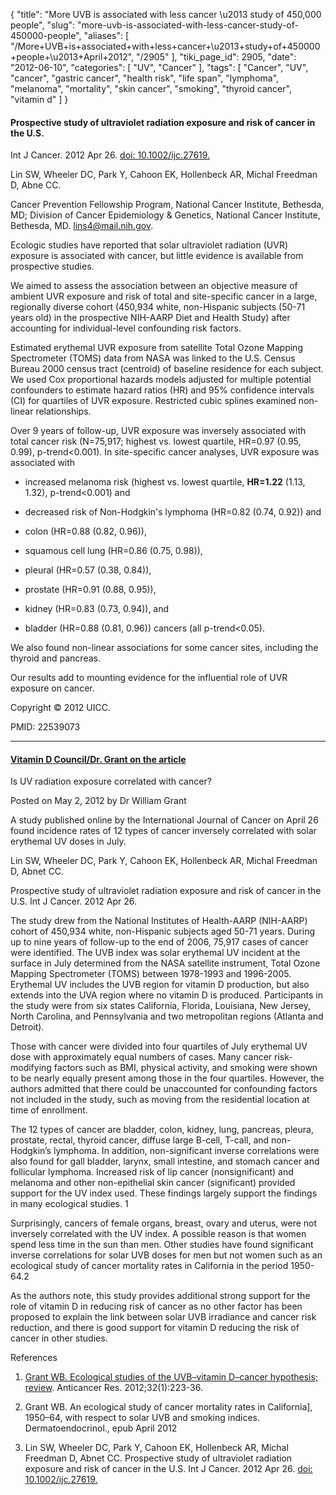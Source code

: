 {
    "title": "More UVB is associated with less cancer \u2013 study of 450,000 people",
    "slug": "more-uvb-is-associated-with-less-cancer-study-of-450000-people",
    "aliases": [
        "/More+UVB+is+associated+with+less+cancer+\u2013+study+of+450000+people+\u2013+April+2012",
        "/2905"
    ],
    "tiki_page_id": 2905,
    "date": "2012-06-10",
    "categories": [
        "UV",
        "Cancer"
    ],
    "tags": [
        "Cancer",
        "UV",
        "cancer",
        "gastric cancer",
        "health risk",
        "life span",
        "lymphoma",
        "melanoma",
        "mortality",
        "skin cancer",
        "smoking",
        "thyroid cancer",
        "vitamin d"
    ]
}


#### Prospective study of ultraviolet radiation exposure and risk of cancer in the U.S.

Int J Cancer. 2012 Apr 26. [doi: 10.1002/ijc.27619.](https://doi.org/10.1002/ijc.27619.) 

Lin SW, Wheeler DC, Park Y, Cahoon EK, Hollenbeck AR, Michal Freedman D, Abne CC.

Cancer Prevention Fellowship Program, National Cancer Institute, Bethesda, MD; Division of Cancer Epidemiology & Genetics, National Cancer Institute, Bethesda, MD. lins4@mail.nih.gov.

Ecologic studies have reported that solar ultraviolet radiation (UVR) exposure is associated with cancer, but little evidence is available from prospective studies. 

We aimed to assess the association between an objective measure of ambient UVR exposure and risk of total and site-specific cancer in a large, regionally diverse cohort (450,934 white, non-Hispanic subjects (50-71 years old) in the prospective NIH-AARP Diet and Health Study) after accounting for individual-level confounding risk factors. 

Estimated erythemal UVR exposure from satellite Total Ozone Mapping Spectrometer (TOMS) data from NASA was linked to the U.S. Census Bureau 2000 census tract (centroid) of baseline residence for each subject. We used Cox proportional hazards models adjusted for multiple potential confounders to estimate hazard ratios (HR) and 95% confidence intervals (CI) for quartiles of UVR exposure. Restricted cubic splines examined non-linear relationships. 

Over 9 years of follow-up, UVR exposure was inversely associated with total cancer risk (N=75,917; highest vs. lowest quartile, HR=0.97 (0.95, 0.99), p-trend<0.001). In site-specific cancer analyses, UVR exposure was associated with

* increased melanoma risk (highest vs. lowest quartile,  **HR=1.22**  (1.13, 1.32), p-trend<0.001) and 

* decreased risk of Non-Hodgkin's lymphoma (HR=0.82 (0.74, 0.92)) and 

* colon (HR=0.88 (0.82, 0.96)), 

* squamous cell lung (HR=0.86 (0.75, 0.98)), 

* pleural (HR=0.57 (0.38, 0.84)), 

* prostate (HR=0.91 (0.88, 0.95)), 

* kidney (HR=0.83 (0.73, 0.94)), and 

* bladder (HR=0.88 (0.81, 0.96)) cancers (all p-trend<0.05). 

We also found non-linear associations for some cancer sites, including the thyroid and pancreas. 

Our results add to mounting evidence for the influential role of UVR exposure on cancer.

Copyright © 2012 UICC.

PMID: 22539073

---

#### [Vitamin D Council/Dr. Grant on the article](http://blog.vitamindcouncil.org/2012/05/02/is-uv-radiation-exposure-correlated-with-cancer/)

Is UV radiation exposure correlated with cancer?

Posted on May 2, 2012 by Dr William Grant

A study published online by the International Journal of Cancer on April 26 found incidence rates of 12 types of cancer inversely correlated with solar erythemal UV doses in July.

Lin SW, Wheeler DC, Park Y, Cahoon EK, Hollenbeck AR, Michal Freedman D, Abnet CC. 

Prospective study of ultraviolet radiation exposure and risk of cancer in the U.S. Int J Cancer. 2012 Apr 26.

The study drew from the National Institutes of Health-AARP (NIH-AARP) cohort of 450,934 white, non-Hispanic subjects aged 50-71 years. During up to nine years of follow-up to the end of 2006, 75,917 cases of cancer were identified. The UVB index was solar erythemal UV incident at the surface in July determined from the NASA satellite instrument, Total Ozone Mapping Spectrometer (TOMS) between 1978-1993 and 1996-2005. Erythemal UV includes the UVB region for vitamin D production, but also extends into the UVA region where no vitamin D is produced. Participants in the study were from six states California, Florida, Louisiana, New Jersey, North Carolina, and Pennsylvania and two metropolitan regions (Atlanta and Detroit).

Those with cancer were divided into four quartiles of July erythemal UV dose with approximately equal numbers of cases. Many cancer risk-modifying factors such as BMI, physical activity, and smoking were shown to be nearly equally present among those in the four quartiles. However, the authors admitted that there could be unaccounted for confounding factors not included in the study, such as moving from the residential location at time of enrollment.

The 12 types of cancer are bladder, colon, kidney, lung, pancreas, pleura, prostate, rectal, thyroid cancer, diffuse large B-cell, T-call, and non-Hodgkin’s lymphoma. In addition, non-significant inverse correlations were also found for gall bladder, larynx, small intestine, and stomach cancer and follicular lymphoma. Increased risk of lip cancer (nonsignificant) and melanoma and other non-epithelial skin cancer (significant) provided support for the UV index used. These findings largely support the findings in many ecological studies. 1

Surprisingly, cancers of female organs, breast, ovary and uterus, were not inversely correlated with the UV index. A possible reason is that women spend less time in the sun than men. Other studies have found significant inverse correlations for solar UVB doses for men but not women such as an ecological study of cancer mortality rates in California in the period 1950-64.2

As the authors note, this study provides additional strong support for the role of vitamin D in reducing risk of cancer as no other factor has been proposed to explain the link between solar UVB irradiance and cancer risk reduction, and there is good support for vitamin D reducing the risk of cancer in other studies.

References

1.    [Grant WB. Ecological studies of the UVB–vitamin D–cancer hypothesis; review](/tags/grant-wb-ecological-studies-of-the-uvbvitamin-dcancer-hypothesis-review.html). Anticancer Res. 2012;32(1):223-36.

2.    Grant WB. An ecological study of cancer mortality rates in California], 1950–64, with respect to solar UVB and smoking indices. Dermatoendocrinol., epub April 2012

3.    Lin SW, Wheeler DC, Park Y, Cahoon EK, Hollenbeck AR, Michal Freedman D, Abnet CC. Prospective study of ultraviolet radiation exposure and risk of cancer in the U.S. Int J Cancer. 2012 Apr 26. [doi: 10.1002/ijc.27619.](https://doi.org/10.1002/ijc.27619.)